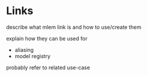 # Links

describe what mlem link is and how to use/create them

explain how they can be used for
 - aliasing
 - model registry

probably refer to related use-case 